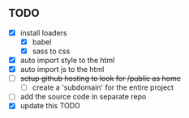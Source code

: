 ## TODO

- [x] install loaders
  - [x] babel
  - [x] sass to css
- [x] auto import style to the html
- [x] auto import js to the html
- [ ] ~~setup github hosting to look for /public as home~~
  - [ ] create a 'subdomain' for the entire project
- [ ] add the source code in separate repo
- [x] update this TODO